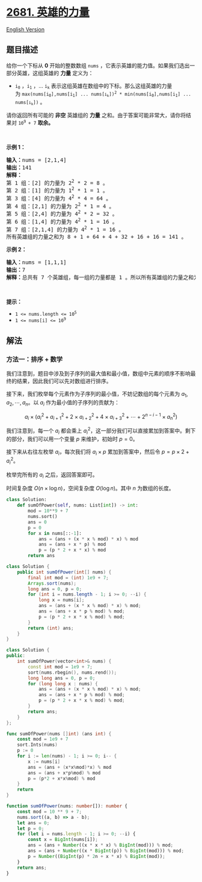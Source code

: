# [2681. 英雄的力量](https://leetcode.cn/problems/power-of-heroes)

[English Version](/solution/2600-2699/2681.Power%20of%20Heroes/README_EN.md)

<!-- tags:数组,数学,动态规划,前缀和,排序 -->

<!-- difficulty:困难 -->

## 题目描述

<!-- 这里写题目描述 -->

<p>给你一个下标从 <strong>0</strong>&nbsp;开始的整数数组&nbsp;<code>nums</code>&nbsp;，它表示英雄的能力值。如果我们选出一部分英雄，这组英雄的 <strong>力量</strong>&nbsp;定义为：</p>

<ul>
	<li><code>i<sub>0</sub></code>&nbsp;，<code>i<sub>1</sub></code>&nbsp;，<span style="">... </span><code><span style="">i<sub>k</sub></span></code><span style="">&nbsp;</span>表示这组英雄在数组中的下标。那么这组英雄的力量为&nbsp;<code><font face="monospace">max(nums[</font>i<sub>0</sub><font face="monospace">],nums[</font>i<sub>1</sub><font face="monospace">] ... nums[</font><span style="font-size:10.8333px">i<sub>k</sub></span><font face="monospace">])<sup>2</sup> * min(nums[</font>i<sub>0</sub><font face="monospace">],nums[</font>i<sub>1</sub><font face="monospace">] ... nums[</font><span style="font-size:10.8333px">i<sub>k</sub></span><font face="monospace">])</font></code> 。</li>
</ul>

<p>请你返回所有可能的 <strong>非空</strong> 英雄组的 <strong>力量</strong> 之和。由于答案可能非常大，请你将结果对&nbsp;<code>10<sup>9 </sup>+ 7</code>&nbsp;<strong>取余。</strong></p>

<p>&nbsp;</p>

<p><strong>示例 1：</strong></p>

<pre>
<b>输入：</b>nums = [2,1,4]
<b>输出：</b>141
<b>解释：</b>
第 1&nbsp;组：[2] 的力量为 2<sup>2</sup>&nbsp;* 2 = 8 。
第 2&nbsp;组：[1] 的力量为 1<sup>2</sup> * 1 = 1 。
第 3&nbsp;组：[4] 的力量为 4<sup>2</sup> * 4 = 64 。
第 4&nbsp;组：[2,1] 的力量为 2<sup>2</sup> * 1 = 4 。
第 5 组：[2,4] 的力量为 4<sup>2</sup> * 2 = 32 。
第 6&nbsp;组：[1,4] 的力量为 4<sup>2</sup> * 1 = 16 。
第​ ​​​​​​7&nbsp;组：[2,1,4] 的力量为 4<sup>2</sup>​​​​​​​ * 1 = 16 。
所有英雄组的力量之和为 8 + 1 + 64 + 4 + 32 + 16 + 16 = 141 。
</pre>

<p><strong>示例 2：</strong></p>

<pre>
<b>输入：</b>nums = [1,1,1]
<b>输出：</b>7
<b>解释：</b>总共有 7 个英雄组，每一组的力量都是 1 。所以所有英雄组的力量之和为 7 。
</pre>

<p>&nbsp;</p>

<p><strong>提示：</strong></p>

<ul>
	<li><code>1 &lt;= nums.length &lt;= 10<sup>5</sup></code></li>
	<li><code>1 &lt;= nums[i] &lt;= 10<sup>9</sup></code></li>
</ul>

## 解法

### 方法一：排序 + 数学

我们注意到，题目中涉及到子序列的最大值和最小值，数组中元素的顺序不影响最终的结果，因此我们可以先对数组进行排序。

接下来，我们枚举每个元素作为子序列的最小值，不妨记数组的每个元素为 $a_1, a_2, \cdots, a_n$。以 $a_i$ 作为最小值的子序列的贡献为：

$$
a_i \times (a_{i}^{2} + a_{i+1}^2 + 2 \times a_{i+2}^2 + 4 \times a_{i+3}^2 + \cdots + 2^{n-i-1} \times a_n^2)
$$

我们注意到，每一个 $a_i$ 都会乘上 $a_i^2$，这一部分我们可以直接累加到答案中。剩下的部分，我们可以用一个变量 $p$ 来维护，初始时 $p = 0$。

接下来从右往左枚举 $a_i$，每次我们将 $a_i \times p$ 累加到答案中，然后令 $p = p \times 2 + a_i^2$。

枚举完所有的 $a_i$ 之后，返回答案即可。

时间复杂度 $O(n \times \log n)$，空间复杂度 $O(\log n)$。其中 $n$ 为数组的长度。

<!-- tabs:start -->

```python
class Solution:
    def sumOfPower(self, nums: List[int]) -> int:
        mod = 10**9 + 7
        nums.sort()
        ans = 0
        p = 0
        for x in nums[::-1]:
            ans = (ans + (x * x % mod) * x) % mod
            ans = (ans + x * p) % mod
            p = (p * 2 + x * x) % mod
        return ans
```

```java
class Solution {
    public int sumOfPower(int[] nums) {
        final int mod = (int) 1e9 + 7;
        Arrays.sort(nums);
        long ans = 0, p = 0;
        for (int i = nums.length - 1; i >= 0; --i) {
            long x = nums[i];
            ans = (ans + (x * x % mod) * x) % mod;
            ans = (ans + x * p % mod) % mod;
            p = (p * 2 + x * x % mod) % mod;
        }
        return (int) ans;
    }
}
```

```cpp
class Solution {
public:
    int sumOfPower(vector<int>& nums) {
        const int mod = 1e9 + 7;
        sort(nums.rbegin(), nums.rend());
        long long ans = 0, p = 0;
        for (long long x : nums) {
            ans = (ans + (x * x % mod) * x) % mod;
            ans = (ans + x * p % mod) % mod;
            p = (p * 2 + x * x % mod) % mod;
        }
        return ans;
    }
};
```

```go
func sumOfPower(nums []int) (ans int) {
	const mod = 1e9 + 7
	sort.Ints(nums)
	p := 0
	for i := len(nums) - 1; i >= 0; i-- {
		x := nums[i]
		ans = (ans + (x*x%mod)*x) % mod
		ans = (ans + x*p%mod) % mod
		p = (p*2 + x*x%mod) % mod
	}
	return
}
```

```ts
function sumOfPower(nums: number[]): number {
    const mod = 10 ** 9 + 7;
    nums.sort((a, b) => a - b);
    let ans = 0;
    let p = 0;
    for (let i = nums.length - 1; i >= 0; --i) {
        const x = BigInt(nums[i]);
        ans = (ans + Number((x * x * x) % BigInt(mod))) % mod;
        ans = (ans + Number((x * BigInt(p)) % BigInt(mod))) % mod;
        p = Number((BigInt(p) * 2n + x * x) % BigInt(mod));
    }
    return ans;
}
```

<!-- tabs:end -->

<!-- end -->
